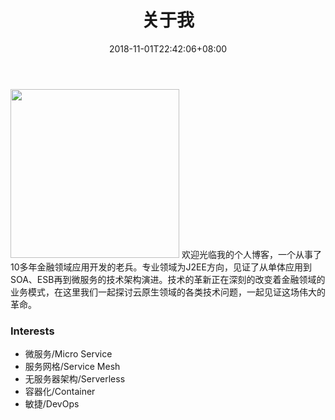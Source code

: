 ﻿---
title: "关于我"
date: 2018-11-01T22:42:06+08:00
image: "img/404-bg.jpg"
---
<img src="/img/1521288767.jpg" width="270" height="270"/>
欢迎光临我的个人博客，一个从事了10多年金融领域应用开发的老兵。专业领域为J2EE方向，见证了从单体应用到SOA、ESB再到微服务的技术架构演进。技术的革新正在深刻的改变着金融领域的业务模式，在这里我们一起探讨云原生领域的各类技术问题，一起见证这场伟大的革命。

### Interests
- 微服务/Micro Service
- 服务网格/Service Mesh
- 无服务器架构/Serverless
- 容器化/Container
- 敏捷/DevOps